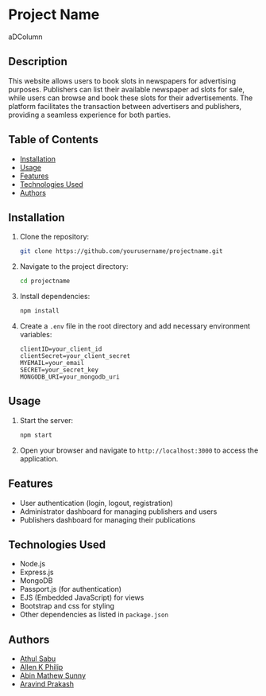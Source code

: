 # Project Name

aDColumn

## Description

This website allows users to book slots in newspapers for advertising purposes. Publishers can list their available newspaper ad slots for sale, while users can browse and book these slots for their advertisements. The platform facilitates the transaction between advertisers and publishers, providing a seamless experience for both parties.

## Table of Contents

- [Installation](#installation)
- [Usage](#usage)
- [Features](#features)
- [Technologies Used](#technologies-used)
- [Authors](#authors)

## Installation

1. Clone the repository:
   ```bash
   git clone https://github.com/yourusername/projectname.git
   ```
2. Navigate to the project directory:
   ```bash
   cd projectname
   ```
3. Install dependencies:
   ```bash
   npm install
   ```
4. Create a `.env` file in the root directory and add necessary environment variables:
   ```plaintext
   clientID=your_client_id
   clientSecret=your_client_secret
   MYEMAIL=your_email
   SECRET=your_secret_key
   MONGODB_URI=your_mongodb_uri
   ```

## Usage

1. Start the server:
   ```bash
   npm start
   ```
2. Open your browser and navigate to `http://localhost:3000` to access the application.

## Features

- User authentication (login, logout, registration)
- Administrator dashboard for managing publishers and users
- Publishers dashboard for managing their publications

## Technologies Used

- Node.js
- Express.js
- MongoDB
- Passport.js (for authentication)
- EJS (Embedded JavaScript) for views
- Bootstrap and css for styling
- Other dependencies as listed in `package.json`



## Authors

- [Athul Sabu](https://github.com/AthulSabu2002)
- [Allen K Philip](https://github.com/AllenKPhilip)
- [Abin Mathew Sunny](https://github.com/AbinMathewSunny)
- [Aravind Prakash](https://github.com/Aravind9192)


